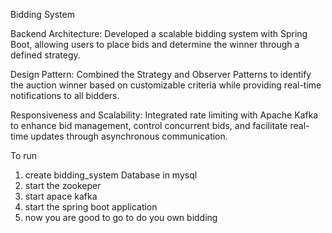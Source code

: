 Bidding System

Backend Architecture: Developed a scalable bidding system with Spring Boot, allowing users to place bids and determine the winner through a defined strategy.

Design Pattern: Combined the Strategy and Observer Patterns to identify the auction winner based on customizable criteria while providing real-time notifications to all bidders.

Responsiveness and Scalability:  Integrated rate limiting with Apache Kafka to enhance bid management, control concurrent bids, and facilitate real-time updates through asynchronous communication.

To run
1. create bidding_system Database in mysql
2. start the zookeper
3. start apace kafka
4. start the spring boot application
5. now you are good to go to do you own bidding 

